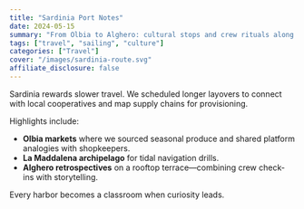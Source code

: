 ```yaml
---
title: "Sardinia Port Notes"
date: 2024-05-15
summary: "From Olbia to Alghero: cultural stops and crew rituals along the route."
tags: ["travel", "sailing", "culture"]
categories: ["Travel"]
cover: "/images/sardinia-route.svg"
affiliate_disclosure: false
---
```


Sardinia rewards slower travel. We scheduled longer layovers to connect with local cooperatives and map supply chains for provisioning.

Highlights include:

- **Olbia markets** where we sourced seasonal produce and shared platform analogies with shopkeepers.
- **La Maddalena archipelago** for tidal navigation drills.
- **Alghero retrospectives** on a rooftop terrace—combining crew check-ins with storytelling.

Every harbor becomes a classroom when curiosity leads.
